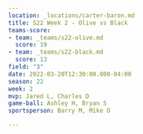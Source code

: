 ```yaml
---
location: _locations/carter-baron.md
title: S22 Week 2 - Olive vs Black
teams-score:
- team: _teams/s22-olive.md
  score: 19
- team: _teams/s22-black.md
  score: 13
field: "3"
date: 2022-03-20T12:30:00.000-04:00
season: 22
week: 2
mvp: Jared L, Charles D
game-ball: Ashley H, Bryan S
sportsperson: Barry M, Mike O

---
```

